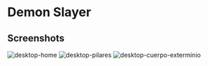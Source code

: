 # Demon Slayer
## Screenshots
![desktop-home](https://user-images.githubusercontent.com/55556476/178827214-4d284bd1-b5b1-4862-92b6-ba323e0cff0e.png)
![desktop-pilares](https://user-images.githubusercontent.com/55556476/178827228-d0d7da47-212f-4c9a-9747-6f2095e69724.png)
![desktop-cuerpo-exterminio](https://user-images.githubusercontent.com/55556476/178827247-4d670148-67bc-4f5d-a20b-6fd79b724dba.png)
